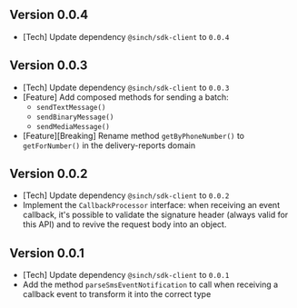 ## Version 0.0.4
- [Tech] Update dependency `@sinch/sdk-client` to `0.0.4`

## Version 0.0.3
- [Tech] Update dependency `@sinch/sdk-client` to `0.0.3`
- [Feature] Add composed methods for sending a batch: 
  - `sendTextMessage()`
  - `sendBinaryMessage()`
  - `sendMediaMessage()`
- [Feature][Breaking] Rename method `getByPhoneNumber()` to `getForNumber()` in the delivery-reports domain

## Version 0.0.2
- [Tech] Update dependency `@sinch/sdk-client` to `0.0.2`
- Implement the `CallbackProcessor` interface: when receiving an event callback, it's possible to validate the signature header (always valid for this API) and to revive the request body into an object.

## Version 0.0.1
 - [Tech] Update dependency `@sinch/sdk-client` to `0.0.1`
 - Add the method `parseSmsEventNotification` to call when receiving a callback event to transform it into the correct type
